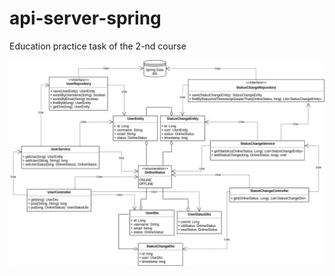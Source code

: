 api-server-spring
===
Education practice task of the 2-nd course

![alt text](ClassDiagramm.png?raw=True)
